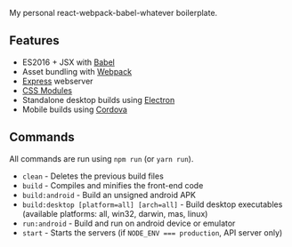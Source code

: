 My personal react-webpack-babel-whatever boilerplate.

## Features
* ES2016 + JSX with [Babel](https://babeljs.io/)
* Asset bundling with [Webpack](https://webpack.github.io/)
* [Express](https://expressjs.com/) webserver
* [CSS Modules](https://github.com/css-modules/css-modules)
* Standalone desktop builds using [Electron](http://electron.atom.io/)
* Mobile builds using [Cordova](https://cordova.apache.org/)

## Commands

All commands are run using `npm run` (or `yarn run`).

* `clean` - Deletes the previous build files
* `build` - Compiles and minifies the front-end code
* `build:android` - Build an unsigned android APK
* `build:desktop [platform=all] [arch=all]` - Build desktop executables (available platforms: all, win32, darwin, mas, linux)
* `run:android` - Build and run on android device or emulator
* `start` - Starts the servers (if `NODE_ENV === production`, API server only)
